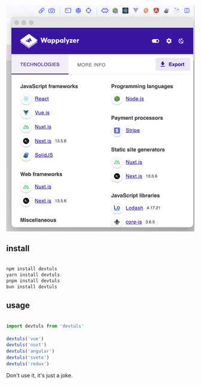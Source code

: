 
![](image.png)


## install

``` shell

npm install devtuls
yarn install devtuls
pnpm install devtuls
bun install devtuls

```


## usage

```ts

import devtuls from 'devtuls'

devtuls('vue')
devtuls('nuxt')
devtuls('angular')
devtuls('svete')
devtuls('redux')

```

Don't use it, it's just a joke.
